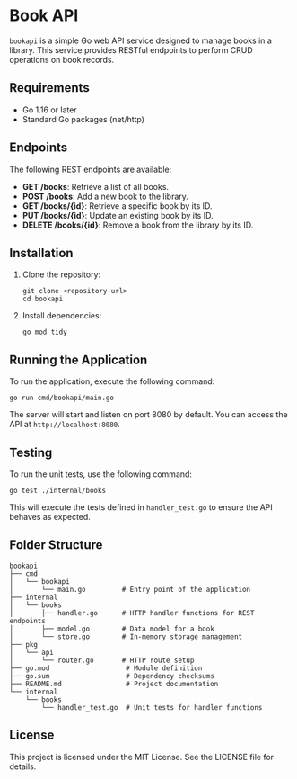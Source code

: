 # Book API

`bookapi` is a simple Go web API service designed to manage books in a library. This service provides RESTful endpoints to perform CRUD operations on book records.

## Requirements

- Go 1.16 or later
- Standard Go packages (net/http)

## Endpoints

The following REST endpoints are available:

- **GET /books**: Retrieve a list of all books.
- **POST /books**: Add a new book to the library.
- **GET /books/{id}**: Retrieve a specific book by its ID.
- **PUT /books/{id}**: Update an existing book by its ID.
- **DELETE /books/{id}**: Remove a book from the library by its ID.

## Installation

1. Clone the repository:
   ```
   git clone <repository-url>
   cd bookapi
   ```

2. Install dependencies:
   ```
   go mod tidy
   ```

## Running the Application

To run the application, execute the following command:
```
go run cmd/bookapi/main.go
```

The server will start and listen on port 8080 by default. You can access the API at `http://localhost:8080`.

## Testing

To run the unit tests, use the following command:
```
go test ./internal/books
```

This will execute the tests defined in `handler_test.go` to ensure the API behaves as expected.

## Folder Structure

```
bookapi
├── cmd
│   └── bookapi
│       └── main.go         # Entry point of the application
├── internal
│   └── books
│       ├── handler.go      # HTTP handler functions for REST endpoints
│       ├── model.go        # Data model for a book
│       └── store.go        # In-memory storage management
├── pkg
│   └── api
│       └── router.go       # HTTP route setup
├── go.mod                   # Module definition
├── go.sum                   # Dependency checksums
├── README.md                # Project documentation
└── internal
    └── books
        └── handler_test.go  # Unit tests for handler functions
```

## License

This project is licensed under the MIT License. See the LICENSE file for details.